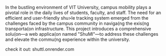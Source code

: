 In the bustling environment of VIT University, campus mobility plays a pivotal role in the daily lives of students, faculty, and staff. The need for an efficient and user-friendly shu>le tracking system emerged from the challenges faced by the campus community in naviga(ng the exis(ng transporta(on infrastructure. This project introduces a comprehensive solu(on—a web applica(on named "ShuMl"—to address these challenges and elevate the commu(ng experience within the university.

check it out: shuttl.onrender.com
